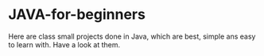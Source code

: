 # JAVA-for-beginners
Here are class small projects done in Java, which are best, simple ans easy to learn with. Have a look at them.
